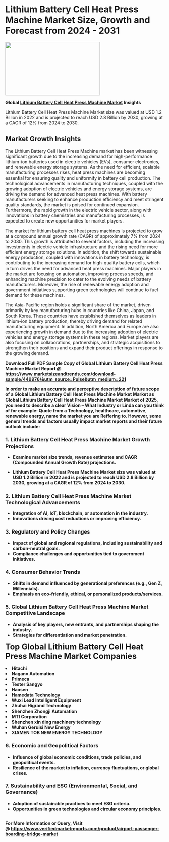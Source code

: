 <H1>Lithium Battery Cell Heat Press Machine Market Size, Growth and Forecast from 2024 - 2031</H1><img class="aligncenter size-medium wp-image-584254" src="https://thirdeyenews.in/wp-content/uploads/2024/09/Global-Market-Research-300x168.jpeg" alt="" width="300" height="168" /><p><strong>Global&nbsp;<a href="https://www.marketsizeandtrends.com/download-sample/449976/&amp;utm_source=Pulse&amp;utm_medium=221">Lithium Battery Cell Heat Press Machine Market</a> Insights</strong></p><p>Lithium Battery Cell Heat Press Machine Market size was valued at USD 1.2 Billion in 2022 and is projected to reach USD 2.8 Billion by 2030, growing at a CAGR of 12% from 2024 to 2030.</p><p><h2>Market Growth Insights</h2> <p>The Lithium Battery Cell Heat Press Machine market has been witnessing significant growth due to the increasing demand for high-performance lithium-ion batteries used in electric vehicles (EVs), consumer electronics, and renewable energy storage systems. As the need for efficient, scalable manufacturing processes rises, heat press machines are becoming essential for ensuring quality and uniformity in battery cell production. The technological advancements in manufacturing techniques, coupled with the growing adoption of electric vehicles and energy storage systems, are driving the demand for advanced heat press machines. With battery manufacturers seeking to enhance production efficiency and meet stringent quality standards, the market is poised for continued expansion. Furthermore, the rapid growth in the electric vehicle sector, along with innovations in battery chemistries and manufacturing processes, is expected to create new opportunities for market players.</p> <p><strong></strong></p> <p>The market for lithium battery cell heat press machines is projected to grow at a compound annual growth rate (CAGR) of approximately 7% from 2024 to 2030. This growth is attributed to several factors, including the increasing investments in electric vehicle infrastructure and the rising need for more efficient energy storage solutions. In addition, the shift towards sustainable energy production, coupled with innovations in battery technology, is contributing to the increasing demand for high-quality battery cells, which in turn drives the need for advanced heat press machines. Major players in the market are focusing on automation, improving process speeds, and enhancing machine precision to cater to the evolving needs of battery manufacturers. Moreover, the rise of renewable energy adoption and government initiatives supporting green technologies will continue to fuel demand for these machines.</p> <p>The Asia-Pacific region holds a significant share of the market, driven primarily by key manufacturing hubs in countries like China, Japan, and South Korea. These countries have established themselves as leaders in lithium-ion battery production, thereby driving demand for related manufacturing equipment. In addition, North America and Europe are also experiencing growth in demand due to the increasing adoption of electric vehicles and energy storage systems in these regions. Market players are also focusing on collaborations, partnerships, and strategic acquisitions to strengthen their positions and expand their product offerings in response to the growing demand.</p> <p><strong></p><p><span class=""><strong>Download Full PDF Sample Copy of Global Lithium Battery Cell Heat Press Machine Market Report</strong> @ <a href="https://www.marketsizeandtrends.com/download-sample/449976/&amp;utm_source=Pulse&amp;utm_medium=221" target="_blank">https://www.marketsizeandtrends.com/download-sample/449976/&amp;utm_source=Pulse&amp;utm_medium=221</a></span></p><p>In order to make an accurate and perceptive description of future scope of a Global&nbsp;Lithium Battery Cell Heat Press Machine Market Market as Global&nbsp;Lithium Battery Cell Heat Press Machine Market Market of 2025, you need to describe a clear Vision &ndash; What Industry or Linda can you think of for example: Quote from a Technology, healthcare, automotive, renewable energy, name the market you are Reffering to. However, some general trends and factors usually impact market reports and their future outlook include:</p><h3>1.&nbsp;<strong>Lithium Battery Cell Heat Press Machine Market Growth Projections</strong></h3><ul><li>Examine market size trends, revenue estimates and CAGR (Compounded Annual Growth Rate) projections.</li><li><p>Lithium Battery Cell Heat Press Machine Market size was valued at USD 1.2 Billion in 2022 and is projected to reach USD 2.8 Billion by 2030, growing at a CAGR of 12% from 2024 to 2030.</p></li></ul><h3>2.&nbsp;<strong>Lithium Battery Cell Heat Press Machine Market Technological Advancements</strong></h3><ul><li>Integration of AI, IoT, blockchain, or automation in the industry.</li><li>Innovations driving cost reductions or improving efficiency.</li></ul><h3>3.&nbsp;<strong>Regulatory and Policy Changes</strong></h3><ul><li>Impact of global and regional regulations, including sustainability and carbon-neutral goals.</li><li>Compliance challenges and opportunities tied to government initiatives.</li></ul><h3>4.&nbsp;<strong>Consumer Behavior Trends</strong></h3><ul><li>Shifts in demand influenced by generational preferences (e.g., Gen Z, Millennials).</li><li>Emphasis on eco-friendly, ethical, or personalized products/services.</li></ul><h3>5.&nbsp;<strong>Global Lithium Battery Cell Heat Press Machine Market Competitive Landscape</strong></h3><ul><li>Analysis of key players, new entrants, and partnerships shaping the industry.</li><li>Strategies for differentiation and market penetration.</li></ul><p data-pm-slice="1 1 []"><span style="color: inherit; font-family: inherit; font-size: 25px;">Top Global Lithium Battery Cell Heat Press Machine Market Companies</span></p><div class="" data-test-id=""><p><li>Hitachi</li><li> Nagano Automation</li><li> Primeca</li><li> Tester Sangyo</li><li> Haosen</li><li> Hamedata Technology</li><li> Wuxi Lead Intelligent Equipment</li><li> Zhuhai Higrand Technology</li><li> Shenzhen Zhongji Automation</li><li> MTI Corporation</li><li> Shenzhen xin ding machinery technology</li><li> Wuhan Geruisi New Energy</li><li> XIAMEN TOB NEW ENERGY TECHNOLOGY</li></p></div><h3>6.&nbsp;<strong>Economic and Geopolitical Factors</strong></h3><ul><li>Influence of global economic conditions, trade policies, and geopolitical events.</li><li>Resilience of the market to inflation, currency fluctuations, or global crises.</li></ul><h3>7.&nbsp;<strong>Sustainability and ESG (Environmental, Social, and Governance)</strong></h3><ul><li>Adoption of sustainable practices to meet ESG criteria.</li><li>Opportunities in green technologies and circular economy principles.</li></ul><h2><strong style="font-size: 14px;">For More Information or Query, Visit @&nbsp;</strong><a style="background-color: #ffffff; font-size: 14px;" href="https://www.marketsizeandtrends.com/report/lithium-battery-cell-heat-press-machine-market/" target="_blank">https://www.verifiedmarketreports.com/product/airport-passenger-boarding-bridge-market</a></h2>
